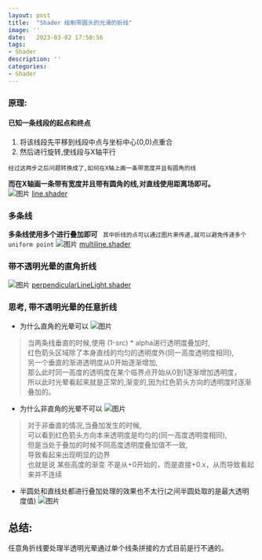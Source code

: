 ```yaml
---
layout: post
title:  "Shader 绘制带圆头的光滑的折线"
image: ''
date:   2023-03-02 17:50:56
tags:
- Shader
description: ''
categories: 
- Shader
---
```


### 原理:
#### 已知一条线段的起点和终点 
1. 将该线段先平移到线段中点与坐标中心(0,0)点重合
2. 然后进行旋转,使线段与X轴平行  

```经过这两步之后问题转换成了,如何在X轴上画一条带宽度并且有圆角的线```  

**而在X轴画一条带有宽度并且带有圆角的线,对直线使用距离场即可。**  
![图片](..\assets\img\shader\line.png)
[line.shader](..\assets\shader\line.frag)

### 多条线
**多条线使用多个进行叠加即可**
``` 其中折线的点可以通过图片来传递,就可以避免传递多个uniform point```
![图片](..\assets\img\shader\multiline.png)
[multiline.shader](..\assets\shader\multiline.frag)

### 带不透明光晕的直角折线
![图片](..\assets\img\shader\lineLight.png) 
[perpendicularLineLight.shader](..\assets\shader\perpendicularLineLight.frag)


### 思考, 带不透明光晕的任意折线
* 为什么直角的光晕可以
![图片](..\assets\img\shader\chuizhi.png)
>当两条线垂直的时候,使用 (1-src) * alpha进行透明度叠加时,  
红色箭头区域除了本身直线的均匀的透明度外(同一高度透明度相同),  
另一个垂直的渐进透明度从0开始逐渐增加,  
那么此时同一高度的透明度在某个临界点开始从0到1逐渐增加透明度，  
所以此时光晕看起来就是正常的,渐变的,因为红色箭头方向的透明度时逐渐叠加的。

* 为什么非直角的光晕不可以
![图片](..\assets\img\shader\qingxie.png)
> 对于非垂直的情况,当叠加发生的时候,  
可以看到红色箭头方向本来透明度是均匀的(同一高度透明度相同),   
但是当处于叠加的时候不同高度透明度叠加值不一致,  
导致看起来出现明显的边界  
也就是说 某些高度的渐变 不是从+0开始的，而是直接+0.x，从而导致看起来并不连续


* 半圆处和直线处都进行叠加处理的效果也不太行(之间半圆处取的是最大透明度值)
![图片](..\assets\img\shader\qingxie2.png)


## 总结:
任意角折线要处理半透明光晕通过单个线条拼接的方式目前是行不通的。